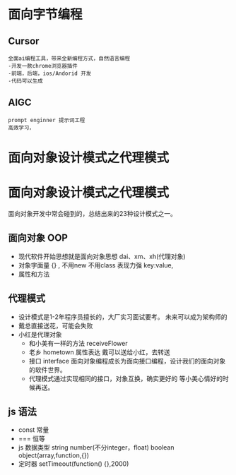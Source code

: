 # 面向字节编程

## Cursor
    全面ai编程工具，带来全新编程方式，自然语言编程
    -开发一款chrome浏览器插件
    -前端，后端，ios/Andorid 开发
    -代码可以生成
## AIGC
    prompt enginner 提示词工程
    高效学习，
    

# 面向对象设计模式之代理模式








# 面向对象设计模式之代理模式

  面向对象开发中常会碰到的，总结出来的23种设计模式之一。
## 面向对象 OOP 
- 现代软件开始思想就是面向对象思想
  dai、xm、xh(代理对象)
- 对象字面量
  {} , 不用new 不用class
  表现力强 key:value,
- 属性和方法
## 代理模式 
- 设计模式是1-2年程序员擅长的，大厂实习面试要考。
  未来可以成为架构师的
- 戴总直接送花，可能会失败
- 小红是代理对象
  - 和小美有一样的方法 receiveFlower
  - 老乡 hometown 属性表达
    戴可以送给小红，去转送
  - 接口 interface 
    面向对象编程成长为面向接口编程，设计我们的面向对象的软件世界。
  - 代理模式通过实现相同的接口，对象互换，确实更好的
    等小美心情好的时候再送。

## js 语法

- const 常量
- === 恒等
- js 数据类型
  string number(不分integer，float) boolean object(array,function,{}) 
- 定时器 setTimeout(function() {},2000)